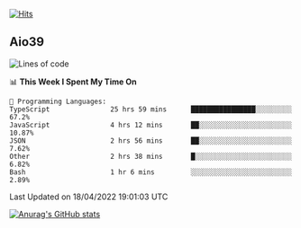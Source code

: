 [![Hits](https://hits.seeyoufarm.com/api/count/incr/badge.svg?url=https%3A%2F%2Fgithub.com%2Faio39&count_bg=%2339C5BB&title_bg=%23555555&icon=&icon_color=%23E7E7E7&title=hits&edge_flat=false)](https://hits.seeyoufarm.com)

## Aio39

<!--START_SECTION:waka-->
![Lines of code](https://img.shields.io/badge/From%20Hello%20World%20I%27ve%20Written-1%20Million%20lines%20of%20code-blue)

📊 **This Week I Spent My Time On** 

```text
💬 Programming Languages: 
TypeScript               25 hrs 59 mins      ████████████████░░░░░░░░░   67.2% 
JavaScript               4 hrs 12 mins       ██░░░░░░░░░░░░░░░░░░░░░░░   10.87% 
JSON                     2 hrs 56 mins       ██░░░░░░░░░░░░░░░░░░░░░░░   7.62% 
Other                    2 hrs 38 mins       █░░░░░░░░░░░░░░░░░░░░░░░░   6.82% 
Bash                     1 hr 6 mins         ░░░░░░░░░░░░░░░░░░░░░░░░░   2.89%

```


 Last Updated on 18/04/2022 19:01:03 UTC
<!--END_SECTION:waka-->
[![Anurag's GitHub stats](https://github-readme-stats.vercel.app/api?username=aio39)](https://github.com/anuraghazra/github-readme-stats)

<!--
**aio39/aio39** is a ✨ _special_ ✨ repository because its `README.md` (this file) appears on your GitHub profile.

Here are some ideas to get you started:

- 🔭 I’m currently working on ...
- 🌱 I’m currently learning ...
- 👯 I’m looking to collaborate on ...
- 🤔 I’m looking for help with ...
- 💬 Ask me about ...
- 📫 How to reach me: ...
- 😄 Pronouns: ...
- ⚡ Fun fact: ...
-->
